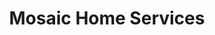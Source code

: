---
title: "Mosaic Home Services"
url: /edmonton/mosaic-home-services-160-street-nw/
shop: Haushaltsartikel
---